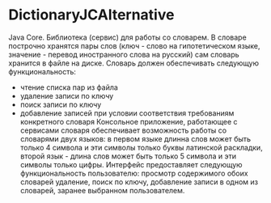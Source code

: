 # DictionaryJCAlternative
  Java Core. Библиотека (сервис) для работы со словарем. В 
словаре построчно хранятся пары слов (ключ - слово на гипотетическом языке, значение - 
перевод иностранного слова на русский) сам словарь хранится в файле на диске. 
  Словарь должен обеспечивать следующую функциональность:
- чтение списка пар из файла
- удаление записи по ключу
- поиск записи по ключу
- добавление записей при условии соответствия требованиям конкретного словаря
Консольное приложение, работающее с сервисами словаря обеспечивает возможность работы со словарями двух языков: 
в первом языке длинна слов может быть только 4 символа и эти символы только буквы латинской раскладки, 
второй язык - длина слов может быть только 5 символа и эти символы только цифры.
Интерфейс предоставляет следующую функциональность пользователю:
просмотр содержимого обоих словарей
удаление, поиск по ключу, добавление записи в одном из словарей, 
заранее выбранном пользователем.

